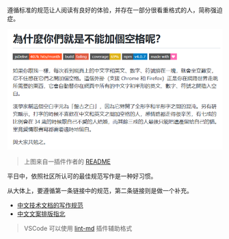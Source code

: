 
遵循标准的规范让人阅读有良好的体验，并存在一部分很看重格式的人，简称强迫症。

![](./images/3.png)

> 上图来自一插件作者的 [README](https://github.com/vinta/pangu.js)

平日中，依照社区所认可的最佳规范写作是一种好习惯。

从大体上，要遵循第一条链接中的规范，第二条链接则是做一个补充。

- [中文技术文档的写作规范](https://github.com/ruanyf/document-style-guide)
- [中文文案排版指北](https://github.com/mzlogin/chinese-copywriting-guidelines)

> VSCode 可以使用 [lint-md](https://github.com/lint-md/lint-md) 插件辅助格式